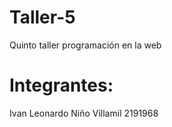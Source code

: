 # Taller-5
<p> Quinto taller programación en la web <p>
<h1> Integrantes: </h1>

<p>Ivan Leonardo Niño Villamil 2191968<p>



